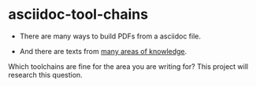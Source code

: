 # asciidoc-tool-chains

- There are many ways to build PDFs from a asciidoc file.

- And there are texts from [many areas of knowledge](http://udcdata.info). 

Which toolchains are fine for the area you are writing for? This
project will research this question.
